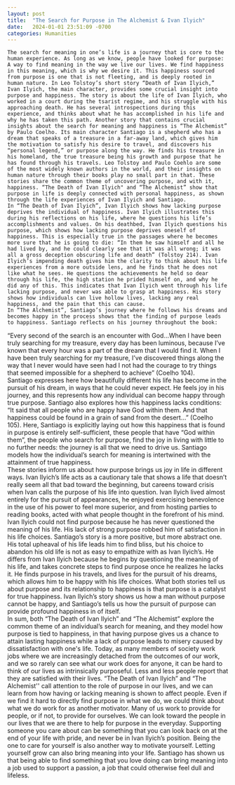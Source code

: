 ```yaml
---
layout: post
title:  "The Search for Purpose in The Alchemist & Ivan Ilyich"
date:   2024-01-01 23:51:09 -0700
categories: Humanities
---
```


	The search for meaning in one’s life is a journey that is core to the human experience. As long as we know, people have looked for purpose: A way to find meaning in the way we live our lives. We find happiness in this meaning, which is why we desire it. This happiness sourced from purpose is one that is not fleeting, and is deeply rooted in human nature. In Leo Tolstoy’s short story “Death of Ivan Ilyich,” Ivan Ilyich, the main character, provides some crucial insight into purpose and happiness. The story is about the life of Ivan Ilyich, who worked in a court during the tsarist regime, and his struggle with his approaching death. He has several introspections during this experience, and thinks about what he has accomplished in his life and why he has taken this path. Another story that contains crucial insights about the search for meaning and happiness is “The Alchemist” by Paulo Coelho. Its main character Santiago is a shepherd who has a dream that speaks of a treasure in a far-away land, which gives him the motivation to satisfy his desire to travel, and discovers his “personal legend,” or purpose along the way. He finds his treasure in his homeland, the true treasure being his growth and purpose that he has found through his travels. Leo Tolstoy and Paulo Coehlo are some of the most widely known authors in the world, and their insights on human nature through their books play no small part in that. These stories share the common theme of uncovering purpose, and with it, happiness. “The Death of Ivan Ilyich" and “The Alchemist” show that purpose in life is deeply connected with personal happiness, as shown through the life experiences of Ivan Ilyich and Santiago.  
	In “The Death of Ivan Ilyich”, Ivan Ilyich shows how lacking purpose deprives the individual of happiness. Ivan Ilyich illustrates this during his reflections on his life, where he questions his life’s accomplishments and values. On his deathbed, Ivan Ilyich questions his purpose, which shows how lacking purpose deprives oneself of happiness. This is especially true in the passages where he becomes more sure that he is going to die: “In them he saw himself and all he had lived by, and he could clearly see that it was all wrong; it was all a gross deception obscuring life and death” (Tolstoy 214). Ivan Ilyich’s impending death gives him the clarity to think about his life experiences from a more outside lens, and he finds that he does not like what he sees. He questions the achievements he held so dear through his life, the high station he prided himself on, and why he did any of this. This indicates that Ivan Ilyich went through his life lacking purpose, and never was able to grasp at happiness. His story shows how individuals can live hollow lives, lacking any real happiness, and the pain that this can cause.  
	In “The Alchemist”, Santiago’s journey where he follows his dreams and becomes happy in the process shows that the finding of purpose leads to happiness. Santiago reflects on his journey throughout the book:  
“Every second of the search is an encounter with God…When I have been truly searching for my treasure, every day has been luminous, because I’ve known that every hour was a part of the dream that I would find it. When I have been truly searching for my treasure, I’ve discovered things along the way that I never would have seen had I not had the courage to try things that seemed impossible for a shepherd to achieve” (Coelho 104).  
Santiago expresses here how beautifully different his life has become in the pursuit of his dream, in ways that he could never expect. He feels joy in his journey, and this represents how any individual can become happy through true purpose. Santiago also explores how this happiness lacks conditions: “It said that all people who are happy have God within them. And that happiness could be found in a grain of sand from the desert…” (Coelho 105). Here, Santiago is explicitly laying out how this happiness that is found in purpose is entirely self-sufficient, these people that have “God within them”, the people who search for purpose, find the joy in living with little to no further needs: the journey is all that we need to drive us. Santiago models how the individual’s search for meaning is intertwined with the attainment of true happiness.   
These stories inform us about how purpose brings us joy in life in different ways. Ivan Ilyich’s life acts as a cautionary tale that shows a life that doesn’t really seem all that bad toward the beginning, but careens toward crisis when Ivan calls the purpose of his life into question. Ivan Ilyich lived almost entirely for the pursuit of appearances, he enjoyed exercising benevolence in the use of his power to feel more superior, and from hosting parties to reading books, acted with what people thought in the forefront of his mind. Ivan Ilyich could not find purpose because he has never questioned the meaning of his life. His lack of strong purpose robbed him of satisfaction in his life choices. Santiago’s story is a more positive, but more abstract one. His total upheaval of his life leads him to find bliss, but his choice to abandon his old life is not as easy to empathize with as Ivan Ilyich’s. He differs from Ivan Ilyich because he begins by questioning the meaning of his life, and takes concrete steps to find purpose once he realizes he lacks it. He finds purpose in his travels, and lives for the pursuit of his dreams, which allows him to be happy with his life choices. What both stories tell us about purpose and its relationship to happiness is that purpose is a catalyst for true happiness. Ivan Ilyich’s story shows us how a man without purpose cannot be happy, and Santiago’s tells us how the pursuit of purpose can provide profound happiness in of itself.  
In sum, both “The Death of Ivan Ilyich” and “The Alchemist” explore the common theme of an individual’s search for meaning, and they model how purpose is tied to happiness, in that having purpose gives us a chance to attain lasting happiness while a lack of purpose leads to misery caused by dissatisfaction with one's life. Today, as many members of society work jobs where we are increasingly detached from the outcomes of our work, and we so rarely can see what our work does for anyone, it can be hard to think of our lives as intrinsically purposeful. Less and less people report that they are satisfied with their lives. “The Death of Ivan Ilyich” and “The Alchemist'' call attention to the role of purpose in our lives, and we can learn from how having or lacking meaning is shown to affect people. Even if we find it hard to directly find purpose in what we do, we could think about what we do work for as another motivator. Many of us work to provide for people, or if not, to provide for ourselves. We can look toward the people in our lives that we are there to help for purpose in the everyday. Supporting someone you care about can be something that you can look back on at the end of your life with pride, and never be in Ivan Ilyich’s position. Being the one to care for yourself is also another way to motivate yourself. Letting yourself grow can also bring meaning into your life. Santiago has shown us that being able to find something that you love doing can bring meaning into a job used to support a passion, a job that could otherwise feel dull and lifeless.
